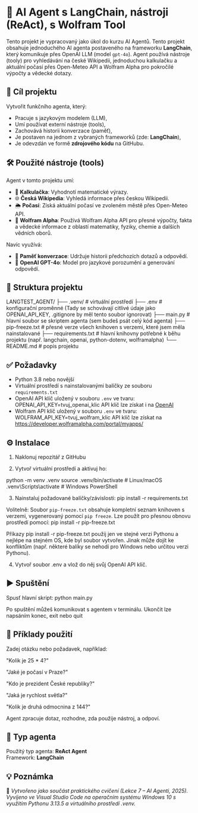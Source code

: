 # 🧠 AI Agent s LangChain, nástroji (ReAct), s Wolfram Tool

Tento projekt je vypracovaný jako úkol do kurzu AI Agentů. Tento projekt obsahuje jednoduchého AI agenta postaveného na frameworku **LangChain**, který komunikuje přes OpenAI LLM (model `gpt-4o`). Agent používá nástroje (tooly) pro vyhledávání na české Wikipedii, jednoduchou kalkulačku a aktuální počasí přes Open-Meteo API a Wolfram Alpha pro pokročilé výpočty a vědecké dotazy.

## 🎯 Cíl projektu

Vytvořit funkčního agenta, který:
- Pracuje s jazykovým modelem (LLM),
- Umí používat externí nástroje (tools),
- Zachovává historii konverzace (paměť),
- Je postaven na jednom z vybraných frameworků (zde: **LangChain**),
- Je odevzdán ve formě **zdrojového kódu** na GitHubu.


## 🛠 Použité nástroje (tools)

Agent v tomto projektu umí:

- 📐 **Kalkulačka**: Vyhodnotí matematické výrazy.
- 🌐 **Česká Wikipedia**: Vyhledá informace přes českou Wikipedii.
- 🌦 **Počasí**: Získá aktuální počasí ve zvoleném městě přes Open-Meteo API.
- 🔬 **Wolfram Alpha**: Používá Wolfram Alpha API pro přesné výpočty, fakta a vědecké informace z oblastí matematiky, fyziky, chemie a dalších vědních oborů.

Navíc využívá:

- 💬 **Paměť konverzace**: Udržuje historii předchozích dotazů a odpovědí.
- 🔑 **OpenAI GPT-4o**: Model pro jazykové porozumění a generování odpovědí.


## 📁 Struktura projektu

LANGTEST_AGENT/
├── .venv/               # virtuální prostředí
├── .env                 # konfigurační proměnné (Tady se schovávají citlivé údaje jako OPENAI_API_KEY, .gitignore by měl tento soubor ignorovat)
├── main.py              # hlavní soubor se skriptem agenta (sem budeš psát celý kód agenta)
├── pip-freeze.txt       # přesné verze všech knihoven s verzemi, které jsem měla nainstalované
├── requirements.txt     # hlavní knihovny potřebné k běhu projektu (např. langchain, openai, python-dotenv, wolframalpha)
└── README.md            # popis projektu


## ✅ Požadavky

- Python 3.8 nebo novější
- Virtuální prostředí s nainstalovanými balíčky ze souboru `requirements.txt`
- OpenAI API klíč uložený v souboru `.env` ve tvaru: OPENAI_API_KEY=tvuj_openai_klic  API klíč lze získat i na [OpenAI](https://platform.openai.com/)
- Wolfram API klíč uložený v souboru `.env` ve tvaru: WOLFRAM_API_KEY=tvuj_wolfram_klic  API klíč lze získat na https://developer.wolframalpha.com/portal/myapps/


## ⚙️ Instalace

1. Naklonuj repozitář z GitHubu

2. Vytvoř virtuální prostředí a aktivuj ho:

 python -m venv .venv
 source .venv/bin/activate  # Linux/macOS
 .venv\Scripts\activate     # Windows PowerShell

3. Nainstaluj požadované balíčky/závislosti:
pip install -r requirements.txt


Volitelně: 
Soubor `pip-freeze.txt` obsahuje kompletní seznam knihoven s verzemi, vygenerovaný pomocí `pip freeze`. Lze použít pro přesnou obnovu prostředí pomocí: pip install -r pip-freeze.txt

Příkazy pip install -r pip-freeze.txt použij jen ve stejné verzi Pythonu a nejlépe na stejném OS, kde byl soubor vytvořen. Jinak může dojít ke konfliktům (např. některé balíky se nehodí pro Windows nebo určitou verzi Pythonu).

4. Vytvoř soubor .env a vlož do něj svůj OpenAI API klíč.


## ▶️ Spuštění

Spusť hlavní skript:
python main.py

Po spuštění můžeš komunikovat s agentem v terminálu. Ukončit lze napsáním konec, exit nebo quit


## 💬 Příklady použití
Zadej otázku nebo požadavek, například:

"Kolik je 25 * 4?"

"Jaké je počasí v Praze?"

"Kdo je prezident České republiky?"

"Jaká je rychlost světla?"

"Kolik je druhá odmocnina z 144?"

Agent zpracuje dotaz, rozhodne, zda použije nástroj, a odpoví.


## 🧪 Typ agenta

Použitý typ agenta: **ReAct Agent**  
Framework: **LangChain**



## 💡 Poznámka

📌 *Vytvořeno jako součást praktického cvičení (Lekce 7 – AI Agenti, 2025).  
Vyvíjeno ve Visual Studio Code na operačním systému Windows 10 s využitím Pythonu 3.13.5 a virtuálního prostředí .venv.*



